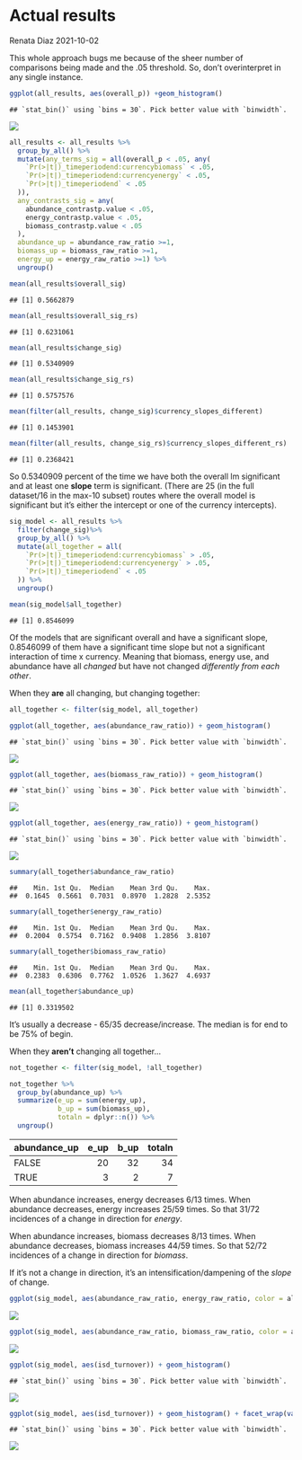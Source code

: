 Actual results
================
Renata Diaz
2021-10-02

This whole approach bugs me because of the sheer number of comparisons
being made and the .05 threshold. So, don’t overinterpret in any single
instance.

``` r
ggplot(all_results, aes(overall_p)) +geom_histogram()
```

    ## `stat_bin()` using `bins = 30`. Pick better value with `binwidth`.

![](interaction_results_files/figure-gfm/unnamed-chunk-1-1.png)<!-- -->

``` r
all_results <- all_results %>%
  group_by_all() %>%
  mutate(any_terms_sig = all(overall_p < .05, any(
    `Pr(>|t|)_timeperiodend:currencybiomass` < .05,
    `Pr(>|t|)_timeperiodend:currencyenergy` < .05,
    `Pr(>|t|)_timeperiodend` < .05
  )),
  any_contrasts_sig = any(
    abundance_contrastp.value < .05,
    energy_contrastp.value < .05,
    biomass_contrastp.value < .05
  ),
  abundance_up = abundance_raw_ratio >=1,
  biomass_up = biomass_raw_ratio >=1,
  energy_up = energy_raw_ratio >=1) %>%
  ungroup()
```

``` r
mean(all_results$overall_sig)
```

    ## [1] 0.5662879

``` r
mean(all_results$overall_sig_rs)
```

    ## [1] 0.6231061

``` r
mean(all_results$change_sig)
```

    ## [1] 0.5340909

``` r
mean(all_results$change_sig_rs)
```

    ## [1] 0.5757576

``` r
mean(filter(all_results, change_sig)$currency_slopes_different)
```

    ## [1] 0.1453901

``` r
mean(filter(all_results, change_sig_rs)$currency_slopes_different_rs)
```

    ## [1] 0.2368421

So 0.5340909 percent of the time we have both the overall lm significant
and at least one **slope** term is significant. (There are 25 (in the
full dataset/16 in the max-10 subset) routes where the overall model is
significant but it’s either the intercept or one of the currency
intercepts).

``` r
sig_model <- all_results %>% 
  filter(change_sig)%>%
  group_by_all() %>%
  mutate(all_together = all(
    `Pr(>|t|)_timeperiodend:currencybiomass` > .05,
    `Pr(>|t|)_timeperiodend:currencyenergy` > .05,
    `Pr(>|t|)_timeperiodend` < .05
  )) %>%
  ungroup()
```

``` r
mean(sig_model$all_together)
```

    ## [1] 0.8546099

Of the models that are significant overall and have a significant slope,
0.8546099 of them have a significant time slope but not a significant
interaction of time x currency. Meaning that biomass, energy use, and
abundance have all *changed* but have not changed *differently from each
other*.

When they **are** all changing, but changing together:

``` r
all_together <- filter(sig_model, all_together)

ggplot(all_together, aes(abundance_raw_ratio)) + geom_histogram()
```

    ## `stat_bin()` using `bins = 30`. Pick better value with `binwidth`.

![](interaction_results_files/figure-gfm/unnamed-chunk-5-1.png)<!-- -->

``` r
ggplot(all_together, aes(biomass_raw_ratio)) + geom_histogram()
```

    ## `stat_bin()` using `bins = 30`. Pick better value with `binwidth`.

![](interaction_results_files/figure-gfm/unnamed-chunk-5-2.png)<!-- -->

``` r
ggplot(all_together, aes(energy_raw_ratio)) + geom_histogram()
```

    ## `stat_bin()` using `bins = 30`. Pick better value with `binwidth`.

![](interaction_results_files/figure-gfm/unnamed-chunk-5-3.png)<!-- -->

``` r
summary(all_together$abundance_raw_ratio)
```

    ##    Min. 1st Qu.  Median    Mean 3rd Qu.    Max. 
    ##  0.1645  0.5661  0.7031  0.8970  1.2828  2.5352

``` r
summary(all_together$energy_raw_ratio)
```

    ##    Min. 1st Qu.  Median    Mean 3rd Qu.    Max. 
    ##  0.2004  0.5754  0.7162  0.9408  1.2856  3.8107

``` r
summary(all_together$biomass_raw_ratio)
```

    ##    Min. 1st Qu.  Median    Mean 3rd Qu.    Max. 
    ##  0.2383  0.6306  0.7762  1.0526  1.3627  4.6937

``` r
mean(all_together$abundance_up)
```

    ## [1] 0.3319502

It’s usually a decrease - 65/35 decrease/increase. The median is for end
to be 75% of begin.

When they **aren’t** changing all together…

``` r
not_together <- filter(sig_model, !all_together)

not_together %>%
  group_by(abundance_up) %>%
  summarize(e_up = sum(energy_up),
            b_up = sum(biomass_up),
            totaln = dplyr::n()) %>%
  ungroup()
```

<div class="kable-table">

| abundance\_up | e\_up | b\_up | totaln |
| :------------ | ----: | ----: | -----: |
| FALSE         |    20 |    32 |     34 |
| TRUE          |     3 |     2 |      7 |

</div>

When abundance increases, energy decreases 6/13 times. When abundance
decreases, energy increases 25/59 times. So that 31/72 incidences of a
change in direction for *energy*.

When abundance increases, biomass decreases 8/13 times. When abundance
decreases, biomass increases 44/59 times. So that 52/72 incidences of a
change in direction for *biomass*.

If it’s not a change in direction, it’s an intensification/dampening of
the *slope* of change.

``` r
ggplot(sig_model, aes(abundance_raw_ratio, energy_raw_ratio, color = all_together)) + geom_point() + onetoone
```

![](interaction_results_files/figure-gfm/unnamed-chunk-7-1.png)<!-- -->

``` r
ggplot(sig_model, aes(abundance_raw_ratio, biomass_raw_ratio, color = all_together)) + geom_point() + onetoone
```

![](interaction_results_files/figure-gfm/unnamed-chunk-7-2.png)<!-- -->

``` r
ggplot(sig_model, aes(isd_turnover)) + geom_histogram()
```

    ## `stat_bin()` using `bins = 30`. Pick better value with `binwidth`.

![](interaction_results_files/figure-gfm/unnamed-chunk-8-1.png)<!-- -->

``` r
ggplot(sig_model, aes(isd_turnover)) + geom_histogram() + facet_wrap(vars(all_together))
```

    ## `stat_bin()` using `bins = 30`. Pick better value with `binwidth`.

![](interaction_results_files/figure-gfm/unnamed-chunk-8-2.png)<!-- -->
